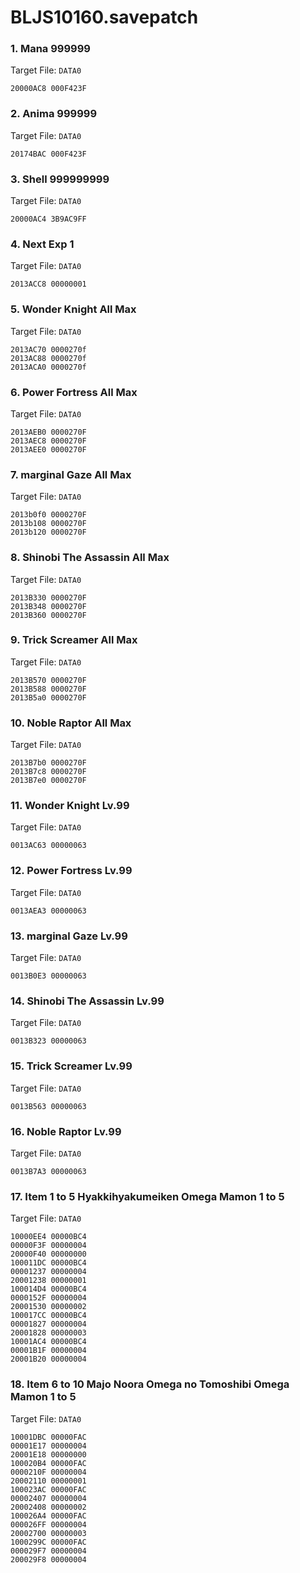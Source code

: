 # BLJS10160.savepatch

### 1. Mana 999999

Target File: `DATA0`

```
20000AC8 000F423F
```

### 2. Anima 999999

Target File: `DATA0`

```
20174BAC 000F423F
```

### 3. Shell 999999999

Target File: `DATA0`

```
20000AC4 3B9AC9FF
```

### 4. Next Exp 1

Target File: `DATA0`

```
2013ACC8 00000001
```

### 5. Wonder Knight All Max

Target File: `DATA0`

```
2013AC70 0000270f
2013AC88 0000270f
2013ACA0 0000270f
```

### 6. Power Fortress All Max

Target File: `DATA0`

```
2013AEB0 0000270F
2013AEC8 0000270F
2013AEE0 0000270F
```

### 7. marginal Gaze All Max

Target File: `DATA0`

```
2013b0f0 0000270F
2013b108 0000270F
2013b120 0000270F
```

### 8. Shinobi The Assassin All Max

Target File: `DATA0`

```
2013B330 0000270F
2013B348 0000270F
2013B360 0000270F
```

### 9. Trick Screamer All Max

Target File: `DATA0`

```
2013B570 0000270F
2013B588 0000270F
2013B5a0 0000270F
```

### 10. Noble Raptor All Max

Target File: `DATA0`

```
2013B7b0 0000270F
2013B7c8 0000270F
2013B7e0 0000270F
```

### 11. Wonder Knight Lv.99

Target File: `DATA0`

```
0013AC63 00000063
```

### 12. Power Fortress Lv.99

Target File: `DATA0`

```
0013AEA3 00000063
```

### 13. marginal Gaze Lv.99

Target File: `DATA0`

```
0013B0E3 00000063
```

### 14. Shinobi The Assassin Lv.99

Target File: `DATA0`

```
0013B323 00000063
```

### 15. Trick Screamer Lv.99

Target File: `DATA0`

```
0013B563 00000063
```

### 16. Noble Raptor Lv.99

Target File: `DATA0`

```
0013B7A3 00000063
```

### 17. Item 1 to 5 Hyakkihyakumeiken Omega Mamon 1 to 5

Target File: `DATA0`

```
10000EE4 00000BC4
00000F3F 00000004
20000F40 00000000
100011DC 00000BC4
00001237 00000004
20001238 00000001
100014D4 00000BC4
0000152F 00000004
20001530 00000002
100017CC 00000BC4
00001827 00000004
20001828 00000003
10001AC4 00000BC4
00001B1F 00000004
20001B20 00000004
```

### 18. Item 6 to 10 Majo Noora Omega no Tomoshibi Omega Mamon 1 to 5

Target File: `DATA0`

```
10001DBC 00000FAC
00001E17 00000004
20001E18 00000000
100020B4 00000FAC
0000210F 00000004
20002110 00000001
100023AC 00000FAC
00002407 00000004
20002408 00000002
100026A4 00000FAC
000026FF 00000004
20002700 00000003
1000299C 00000FAC
000029F7 00000004
200029F8 00000004
```


